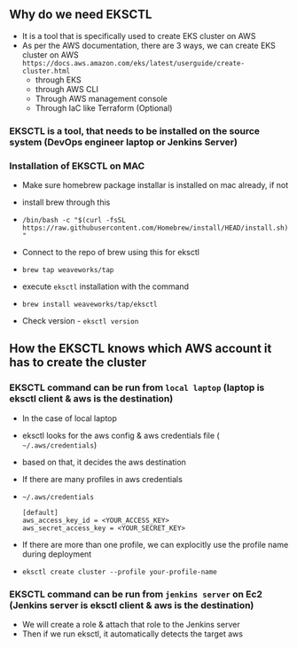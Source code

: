 ## Why do we need EKSCTL

- It is a tool that is specifically used to create EKS cluster on AWS
- As per the AWS documentation, there are 3 ways, we can create EKS cluster on AWS `https://docs.aws.amazon.com/eks/latest/userguide/create-cluster.html`
    - through EKS
    - through AWS CLI
    - Through AWS management console
    - Through IaC like Terraform (Optional)

### EKSCTL is a tool, that needs to be installed on the source system (DevOps engineer laptop or Jenkins Server)

### Installation of EKSCTL on MAC  
- Make sure homebrew package installar is installed on mac already, if not
- install brew through this
- `/bin/bash -c "$(curl -fsSL https://raw.githubusercontent.com/Homebrew/install/HEAD/install.sh)"`

- Connect to the repo of brew using this for eksctl
- `brew tap weaveworks/tap`

- execute `eksctl` installation with the command
- `brew install weaveworks/tap/eksctl`

- Check version - `eksctl version`


## How the EKSCTL knows which AWS account it has to create the cluster

### EKSCTL command can be run from `local laptop` (laptop is eksctl client & aws is the destination)

- In the case of local laptop
- eksctl looks for the aws config & aws credentials file (` ~/.aws/credentials`)
- based on that, it decides the aws destination
- If there are many profiles in aws credentials

- `~/.aws/credentials`
    ```
    [default]
    aws_access_key_id = <YOUR_ACCESS_KEY>
    aws_secret_access_key = <YOUR_SECRET_KEY>
    ```

- If there are more than one profile, we can explocitly use the profile name during deployment
- `eksctl create cluster --profile your-profile-name`

### EKSCTL command can be run from `jenkins server` on Ec2 (Jenkins server is eksctl client & aws is the destination)
- We will create a role & attach that role to the Jenkins server
- Then if we run eksctl, it automatically detects the target aws

